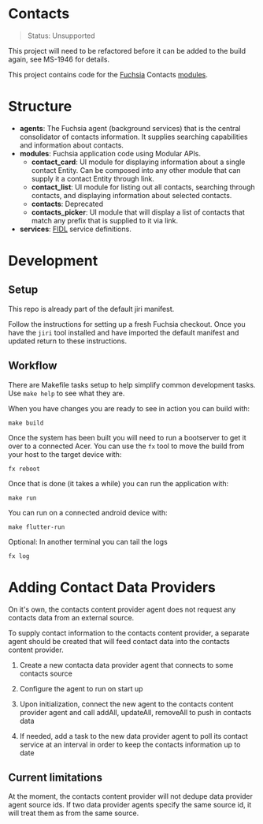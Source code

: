 # Contacts

> Status: Unsupported

This project will need to be refactored before it can be added to the build
again, see MS-1946 for details.

This project contains code for the [Fuchsia][fuchsia] Contacts [modules][modular].

# Structure

* **agents**: The Fuchsia agent (background services) that is the central consolidator of contacts information. It supplies searching capabilities and information about contacts.
* **modules**: Fuchsia application code using Modular APIs.
  * **contact_card**: UI module for displaying information about a single contact Entity. Can be composed into any other module that can supply it a contact Entity through link.
  * **contact_list**: UI module for listing out all contacts, searching through contacts, and displaying information about selected contacts.
  * **contacts**: Deprecated
  * **contacts_picker**: UI module that will display a list of contacts that match any prefix that is supplied to it via link.
* **services**: [FIDL][fidl] service definitions.

# Development

## Setup

This repo is already part of the default jiri manifest.

Follow the instructions for setting up a fresh Fuchsia checkout.  Once you have the `jiri` tool installed and have imported the default manifest and updated return to these instructions.

## Workflow

There are Makefile tasks setup to help simplify common development tasks. Use `make help` to see what they are.

When you have changes you are ready to see in action you can build with:

    make build

Once the system has been built you will need to run a bootserver to get it
over to a connected Acer. You can use the `fx` tool to move the build from your
host to the target device with:

    fx reboot

Once that is done (it takes a while) you can run the application with:

    make run

You can run on a connected android device with:

    make flutter-run

Optional: In another terminal you can tail the logs

    fx log

[flutter]: https://flutter.io/
[fuchsia]: https://fuchsia.googlesource.com/fuchsia/
[modular]: https://fuchsia.googlesource.com/peridot/+/master/docs/modular
[pub]: https://www.dartlang.org/tools/pub/get-started
[dart]: https://www.dartlang.org/
[fidl]: https://fuchsia.googlesource.com/garnet/+/master/public/lib/fidl
[widgets-intro]: https://flutter.io/widgets-intro/
[fuchsia-setup]: https://fuchsia.googlesource.com/fuchsia/+/HEAD/README.md
[fuchsia-env]: https://fuchsia.googlesource.com/fuchsia/+/HEAD/README.md#Setup-Build-Environment
[modules-auth]: https://fuchsia.googlesource.com/modules/#Authenticate

# Adding Contact Data Providers

On it's own, the contacts content provider agent does not request any contacts data from an external source.

To supply contact information to the contacts content provider, a separate agent should be created that will feed contact data into the contacts content provider.

1. Create a new contacta data provider agent that connects to some contacts source

2. Configure the agent to run on start up

3. Upon initialization, connect the new agent to the contacts content provider agent and call addAll, updateAll, removeAll to push in contacts data

4. If needed, add a task to the new data provider agent to poll its contact service at an interval in order to keep the contacts information up to date

## Current limitations
At the moment, the contacts content provider will not dedupe data provider agent source ids. If two data provider agents specify the same source id, it will treat them as from the same source.
